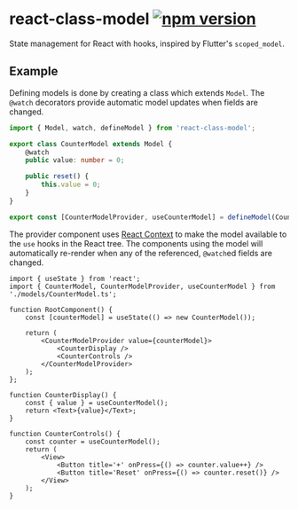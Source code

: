 # react-class-model [![npm version](https://badge.fury.io/js/react-class-model.svg)](https://www.npmjs.com/package/react-class-model)
State management for React with hooks, inspired by Flutter's `scoped_model`.

## Example

Defining models is done by creating a class which extends `Model`. The `@watch` decorators provide automatic model updates when fields are changed.

```ts
import { Model, watch, defineModel } from 'react-class-model';

export class CounterModel extends Model {
    @watch
    public value: number = 0;

    public reset() {
        this.value = 0;
    }
}

export const [CounterModelProvider, useCounterModel] = defineModel(CounterModel);
```

The provider component uses [React Context](https://react.dev/learn/passing-data-deeply-with-context) to make the model available to the `use` hooks in the React tree. The components using the model will automatically re-render when any of the referenced, `@watch`ed fields are changed.

```tsx
import { useState } from 'react';
import { CounterModel, CounterModelProvider, useCounterModel } from './models/CounterModel.ts';

function RootComponent() {
    const [counterModel] = useState(() => new CounterModel());

    return (
        <CounterModelProvider value={counterModel}>
            <CounterDisplay />
            <CounterControls />
        </CounterModelProvider>
    );
};

function CounterDisplay() {
    const { value } = useCounterModel();
    return <Text>{value}</Text>;
}

function CounterControls() {
    const counter = useCounterModel();
    return (
        <View>
            <Button title='+' onPress={() => counter.value++} />
            <Button title='Reset' onPress={() => counter.reset()} />
        </View>
    );
}
```
